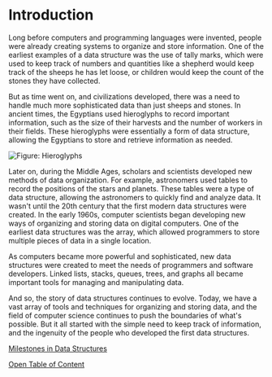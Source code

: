 # Introduction

Long before computers and programming languages were invented, people were already creating systems to organize and store information. One of the earliest examples of a data structure was the use of tally marks, which were used to keep track of numbers and quantities like a shepherd would keep track of the sheeps he has let loose, or children would keep the count of the stones they have collected.

But as time went on, and civilizations developed, there was a need to handle much more sophisticated data than just sheeps and stones. In ancient times, the Egyptians used hieroglyphs to record important information, such as the size of their harvests and the number of workers in their fields. These hieroglyphs were essentially a form of data structure, allowing the Egyptians to store and retrieve information as needed.

![Figure: Hieroglyphs](https://cdn.britannica.com/88/124388-050-EFAFCE59/Hieroglyphs-temple-Ombos-Egypt.jpg?w=400&h=300&c=crop)

Later on, during the Middle Ages, scholars and scientists developed new methods of data organization. For example, astronomers used tables to record the positions of the stars and planets. These tables were a type of data structure, allowing the astronomers to quickly find and analyze data. It wasn't until the 20th century that the first modern data structures were created. In the early 1960s, computer scientists began developing new ways of organizing and storing data on digital computers. One of the earliest data structures was the array, which allowed programmers to store multiple pieces of data in a single location.

As computers became more powerful and sophisticated, new data structures were created to meet the needs of programmers and software developers. Linked lists, stacks, queues, trees, and graphs all became important tools for managing and manipulating data.

And so, the story of data structures continues to evolve. Today, we have a vast array of tools and techniques for organizing and storing data, and the field of computer science continues to push the boundaries of what's possible. But it all started with the simple need to keep track of information, and the ingenuity of the people who developed the first data structures.

[Milestones in Data Structures](https://devopedia.org/data-structures#milestones)

[Open Table of Content](./02_table_of_content.md)